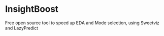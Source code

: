 # InsightBoost
Free open source tool to speed up EDA and Mode selection, using Sweetviz and LazyPredict
